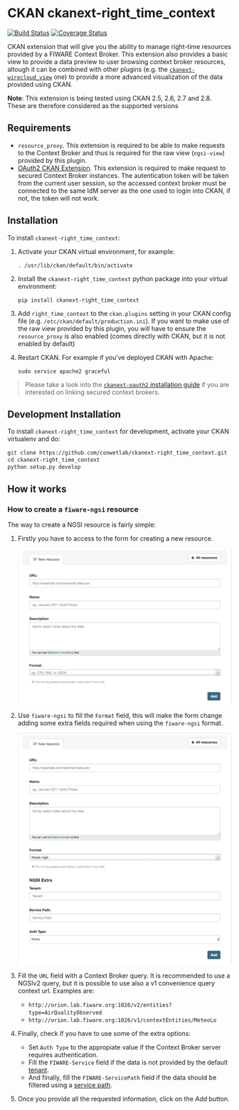 CKAN ckanext-right_time_context
===============================

[![Build Status](https://travis-ci.org/conwetlab/ckanext-right_time_context.svg?branch=master)](https://travis-ci.org/conwetlab/ckanext-right_time_context)
[![Coverage Status](https://coveralls.io/repos/github/conwetlab/ckanext-right_time_context/badge.svg?branch=master)](https://coveralls.io/github/conwetlab/ckanext-right_time_context?branch=master)

CKAN extension that will give you the ability to manage right-time resources provided by a FIWARE Context Broker. This extension also provides a basic view to provide a data preview to user browsing context broker resources, altough it can be combined with other plugins (e.g. the [`ckanext-wirecloud_view`](https://github.com/conwetlab/ckanext-wirecloud_view.git) one) to provide a more advanced visualization of the data provided using CKAN.

**Note**: This extension is being tested using CKAN 2.5, 2.6, 2.7 and 2.8. These are
therefore considered as the supported versions


## Requirements

* `resource_proxy`. This extension is required to be able to make requests to the Context Broker and thus is required for the raw view (`ngsi-view`) provided by this plugin.
* [OAuth2 CKAN Extension](https://github.com/conwetlab/ckanext-oauth2/). This extension is required to make request to secured Context Broker instances. The autentication token will be taken from the current user session, so the accessed context broker must be connected to the same IdM server as the one used to login into CKAN, if not, the token will not work.


## Installation

To install `ckanext-right_time_context`:

1. Activate your CKAN virtual environment, for example:

    ```
    . /usr/lib/ckan/default/bin/activate
    ```

2. Install the `ckanext-right_time_context` python package into your virtual environment:

    ```
    pip install ckanext-right_time_context
    ```

3. Add `right_time_context` to the `ckan.plugins` setting in your CKAN
   config file (e.g. `/etc/ckan/default/production.ini`). If you want to make
   use of the raw view provided by this plugin, you will have to ensure the
   `resource_proxy` is also enabled (comes directly with CKAN, but it is not
   enabled by default)

4. Restart CKAN. For example if you've deployed CKAN with Apache:

    ```
    sudo service apache2 graceful
    ```

> Please take a look into the [`ckanext-oauth2` installation guide][ckanext-oauth2-inst]
> if you are interested on linking secured context brokers.


[ckanext-oauth2-inst]: https://github.com/conwetlab/ckanext-oauth2/wiki/Activating-and-Installing


## Development Installation

To install `ckanext-right_time_context` for development, activate your CKAN virtualenv and
do:

```
git clone https://github.com/conwetlab/ckanext-right_time_context.git
cd ckanext-right_time_context
python setup.py develop
```


## How it works


### How to create a `fiware-ngsi` resource

The way to create a NGSI resource is fairly simple:

1. Firstly you have to access to the form for creating a new resource.

   ![Create resource form](images/create_resource_form.png)

3. Use `fiware-ngsi` to fill the `Format` field, this will make the form change
   adding some extra fields required when using the `fiware-ngsi` format.

   ![Create resource after switching to the fiware-ngsi format](images/create_resource_form_fiwarengsi.png)

2. Fill the `URL` field with a Context Broker query. It is recommended to use a
   NGSIv2 query, but it is possible to use also a v1 convenience query context
   url. Examples are:

    - `http://orion.lab.fiware.org:1026/v2/entities?type=AirQualityObserved`
    - `http://orion.lab.fiware.org:1026/v1/contextEntities/MeteoLo`

3. Finally, check if you have to use some of the extra options:
    - Set `Auth Type` to the appropiate value if the Context Broker server
        requires authentication.
    - Fill the `FIWARE-Service` field if the data is not provided by the default
        [tenant](http://fiware-orion.readthedocs.io/en/master/user/multitenancy/).
    - And finally, fill the `FIWARE-ServicePath` field if the data should be
        filtered using a [service path](http://fiware-orion.readthedocs.io/en/master/user/service_path/).

4. Once you provide all the requested information, click on the *Add* button.

